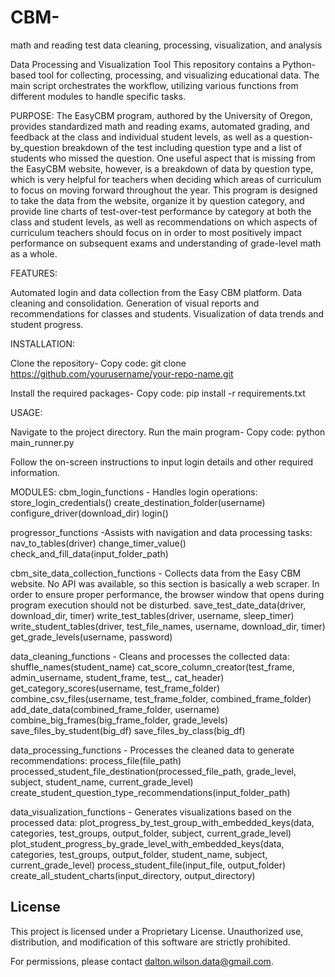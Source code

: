 # CBM-
math and reading test data cleaning, processing, visualization, and analysis

Data Processing and Visualization Tool
This repository contains a Python-based tool for collecting, processing, and visualizing educational data. The main script orchestrates the workflow, utilizing various functions from different modules to handle specific tasks. 

PURPOSE:
The EasyCBM program, authored by the University of Oregon, provides standardized math and reading exams, automated grading, and feedback at the class and individual student levels, as well as a question-by_question breakdown of the test including question type and a list of students who missed the question. One useful aspect that is missing from the EasyCBM website, however, is a breakdown of data by question type, which is very helpful for teachers when deciding which areas of curriculum to focus on moving forward throughout the year. This program is designed to take the data from the website, organize it by question category, and provide line charts of test-over-test performance by category at both the class and student levels, as well as recommendations on which aspects of curriculum teachers should focus on in order to most positively impact performance on subsequent exams and understanding of grade-level math as a whole.

FEATURES:

Automated login and data collection from the Easy CBM platform.
Data cleaning and consolidation.
Generation of visual reports and recommendations for classes and students.
Visualization of data trends and student progress.

INSTALLATION:

Clone the repository-
Copy code:
git clone https://github.com/yourusername/your-repo-name.git

Install the required packages-
Copy code:
pip install -r requirements.txt

USAGE:

Navigate to the project directory.
Run the main program-
Copy code:
python main_runner.py

Follow the on-screen instructions to input login details and other required information.

MODULES:
cbm_login_functions - Handles login operations:
store_login_credentials()
create_destination_folder(username)
configure_driver(download_dir)
login()

progressor_functions -Assists with navigation and data processing tasks:
nav_to_tables(driver)
change_timer_value()
check_and_fill_data(input_folder_path)

cbm_site_data_collection_functions - Collects data from the Easy CBM website. No API was available, so this section is basically a web scraper. In order to ensure proper performance, the browser window that opens during program execution should not be disturbed.
save_test_date_data(driver, download_dir, timer)
write_test_tables(driver, username, sleep_timer)
write_student_tables(driver, test_file_names, username, download_dir, timer)
get_grade_levels(username, password)

data_cleaning_functions - Cleans and processes the collected data:
shuffle_names(student_name)
cat_score_column_creator(test_frame, admin_username, student_frame, test_, cat_header)
get_category_scores(username, test_frame_folder)
combine_csv_files(username, test_frame_folder, combined_frame_folder)
add_date_data(combined_frame_folder, username)
combine_big_frames(big_frame_folder, grade_levels)
save_files_by_student(big_df)
save_files_by_class(big_df)

data_processing_functions - Processes the cleaned data to generate recommendations:
process_file(file_path)
processed_student_file_destination(processed_file_path, grade_level, subject, student_name, current_grade_level)
create_student_question_type_recommendations(input_folder_path)

data_visualization_functions - Generates visualizations based on the processed data:
plot_progress_by_test_group_with_embedded_keys(data, categories, test_groups, output_folder, subject, current_grade_level)
plot_student_progress_by_grade_level_with_embedded_keys(data, categories, test_groups, output_folder, student_name, subject, current_grade_level)
process_student_file(input_file, output_folder)
create_all_student_charts(input_directory, output_directory)

## License

This project is licensed under a Proprietary License. Unauthorized use, distribution, and modification of this software are strictly prohibited.

For permissions, please contact dalton.wilson.data@gmail.com.

